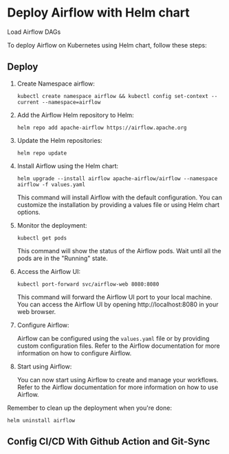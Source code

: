 # Deploy Airflow with Helm chart

Load Airflow DAGs

To deploy Airflow on Kubernetes using Helm chart, follow these steps:
## Deploy
1. Create Namespace airflow:
    ```shell
    kubectl create namespace airflow && kubectl config set-context --current --namespace=airflow
    ```

2. Add the Airflow Helm repository to Helm:

    ```shell
    helm repo add apache-airflow https://airflow.apache.org
    ```

3. Update the Helm repositories:

    ```shell
    helm repo update
    ```

4. Install Airflow using the Helm chart:

    ```shell
    helm upgrade --install airflow apache-airflow/airflow --namespace airflow -f values.yaml 
    ```

    This command will install Airflow with the default configuration. You can customize the installation by providing a values file or using Helm chart options.

5. Monitor the deployment:

    ```shell
    kubectl get pods
    ```

    This command will show the status of the Airflow pods. Wait until all the pods are in the "Running" state.

6. Access the Airflow UI:

    ```shell
    kubectl port-forward svc/airflow-web 8080:8080
    ```

    This command will forward the Airflow UI port to your local machine. You can access the Airflow UI by opening http://localhost:8080 in your web browser.

7. Configure Airflow:

    Airflow can be configured using the `values.yaml` file or by providing custom configuration files. Refer to the Airflow documentation for more information on how to configure Airflow.

8. Start using Airflow:

    You can now start using Airflow to create and manage your workflows. Refer to the Airflow documentation for more information on how to use Airflow.

Remember to clean up the deployment when you're done:

```shell
helm uninstall airflow
```




## Config CI/CD With Github Action and Git-Sync

